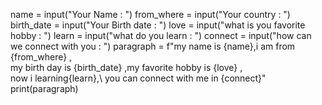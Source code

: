 name = input("Your Name : ")
from_where = input("Your country : ")
birth_date = input("Your Birth date : ")
love = input("what is you favorite hobby : ")
learn = input("what do you learn : ")
connect = input("how can we connect with you : ")
paragraph = f"my name is {name},i am from {from_where} ,\
my birth day is {birth_date} ,my favorite hobby is {love} ,\
now i learning{learn},\ you can connect with me in {connect}"
print(paragraph)

